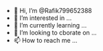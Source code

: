 - 👋 Hi, I’m @Rafik799652388
- 👀 I’m interested in ...
- 🌱 I’m currently learning ...
- 💞️ I’m looking to cborate on ...
- 📫 How to reach me ...

<!---
Rafik799652388/Rafik799652388 is a ✨ special ✨ repository because its `README.md` (this file) appears on your GitHub profile.
You can click the Preview link to take a look at your changes.
--->

